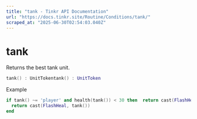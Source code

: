```yaml
---
title: "tank - Tinkr API Documentation"
url: "https://docs.tinkr.site/Routine/Conditions/tank/"
scraped_at: "2025-06-30T02:54:03.040Z"
---
```


# tank

Returns the best tank unit.

```lua
tank() : UnitTokentank() : UnitToken
```

Example

```lua
if tank() ~= 'player' and health(tank()) < 30 then  return cast(FlashHeal, tank())endif tank() ~= 'player' and health(tank()) < 30 then
  return cast(FlashHeal, tank())
end
```